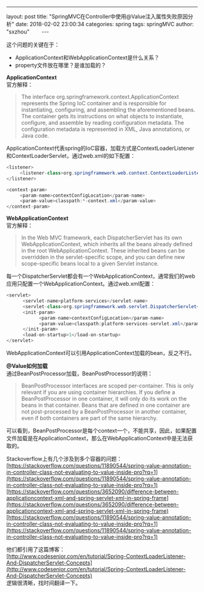 ---
layout: post
title:  "SpringMVC在Controller中使用@Value注入属性失败原因分析"
date:   2018-02-02 23:00:34
categories: spring
tags: springMVC
author: "sxzhou"　　
---　　

这个问题的关键在于：  
* ApplicationContext和WebApplicationContext是什么关系？
* property文件放在哪里？是谁加载的？

**ApplicationContext**  
官方解释：  
> The interface org.springframework.context.ApplicationContext represents the Spring IoC container and is responsible for instantiating, configuring, and assembling the aforementioned beans. The container gets its instructions on what objects to instantiate, configure, and assemble by reading configuration metadata. The configuration metadata is represented in XML, Java annotations, or Java code.  

ApplicationContext代表spring的IoC容器，加载方式是ContextLoaderListener和ContextLoaderServlet，通过web.xml的如下配置：  
```java
<listener>
     <listener-class>org.springframework.web.context.ContextLoaderListener</listener-class>
</listener>

<context-param>
     <param-name>contextConfigLocation</param-name>
     <param-value>classpath:*-context.xml</param-value>
</context-param>
```  
**WebApplicationContext**  
官方解释：  
> In the Web MVC framework, each DispatcherServlet has its own WebApplicationContext, which inherits all the beans already defined in the root WebApplicationContext. These inherited beans can be overridden in the servlet-specific scope, and you can define new scope-specific beans local to a given Servlet instance.  

每一个DispatcherServlet都会有一个WebApplicationContext，通常我们的web应用只配置一个WebApplicationContext。通过web.xml配置：  
```java
<servlet>
      <servlet-name>platform-services</servlet-name>
      <servlet-class>org.springframework.web.servlet.DispatcherServlet</servlet-class>
      <init-param>
            <param-name>contextConfigLocation</param-name>
            <param-value>classpath:platform-services-servlet.xml</param-value>
      </init-param>
      <load-on-startup>1</load-on-startup>
</servlet>
```  
WebApplicationContext可以引用ApplicationContext加载的bean，反之不行。  

**@Value如何加载**  
通过BeanPostProcessor加载，BeanPostProcessor的说明：  
> BeanPostProcessor interfaces are scoped per-container. This is only relevant if you are using container hierarchies. If you define a BeanPostProcessor in one container, it will only do its work on the beans in that container. Beans that are defined in one container are not post-processed by a BeanPostProcessor in another container, even if both containers are part of the same hierarchy.  

可以看到，BeanPostProcessor是每个context一个，不能共享，因此，如果配置文件加载是在ApplicationContext，那么在WebApplicationContext中是无法获取的。  

Stackoverflow上有几个涉及到多个容器的问题：  
[https://stackoverflow.com/questions/11890544/spring-value-annotation-in-controller-class-not-evaluating-to-value-inside-pro?rq=1](https://stackoverflow.com/questions/11890544/spring-value-annotation-in-controller-class-not-evaluating-to-value-inside-pro?rq=1)  
[https://stackoverflow.com/questions/3652090/difference-between-applicationcontext-xml-and-spring-servlet-xml-in-spring-frame](https://stackoverflow.com/questions/3652090/difference-between-applicationcontext-xml-and-spring-servlet-xml-in-spring-frame)  
[https://stackoverflow.com/questions/11890544/spring-value-annotation-in-controller-class-not-evaluating-to-value-inside-pro?rq=1](https://stackoverflow.com/questions/11890544/spring-value-annotation-in-controller-class-not-evaluating-to-value-inside-pro?rq=1)  

他们都引用了这篇博客：  
[http://www.codesenior.com/en/tutorial/Spring-ContextLoaderListener-And-DispatcherServlet-Concepts](http://www.codesenior.com/en/tutorial/Spring-ContextLoaderListener-And-DispatcherServlet-Concepts)  
逻辑很清晰，找时间翻译一下。

